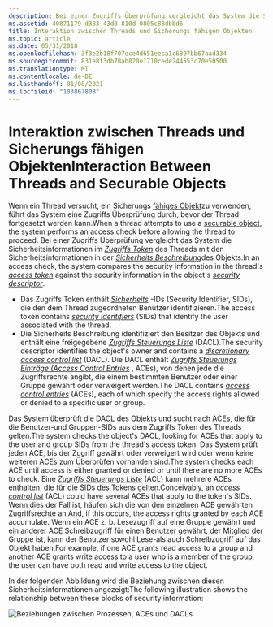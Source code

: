 ```yaml
---
description: Bei einer Zugriffs Überprüfung vergleicht das System die Sicherheitsinformationen im Thread Zugriffs Token mit den Sicherheitsinformationen in der Sicherheits Beschreibung des Objekts.
ms.assetid: 40871179-d383-43d0-810d-0805c88dbbd6
title: Interaktion zwischen Threads und Sicherungs fähigen Objekten
ms.topic: article
ms.date: 05/31/2018
ms.openlocfilehash: 3f3e2b18f707ece4d651eeca1c6897bb67aad334
ms.sourcegitcommit: 831e8f3db78ab820e1710cede244553c70e50500
ms.translationtype: MT
ms.contentlocale: de-DE
ms.lasthandoff: 01/08/2021
ms.locfileid: "103867808"
---
```

# <a name="interaction-between-threads-and-securable-objects"></a><span data-ttu-id="76552-103">Interaktion zwischen Threads und Sicherungs fähigen Objekten</span><span class="sxs-lookup"><span data-stu-id="76552-103">Interaction Between Threads and Securable Objects</span></span>

<span data-ttu-id="76552-104">Wenn ein Thread versucht, ein Sicherungs [fähiges Objekt](securable-objects.md)zu verwenden, führt das System eine Zugriffs Überprüfung durch, bevor der Thread fortgesetzt werden kann.</span><span class="sxs-lookup"><span data-stu-id="76552-104">When a thread attempts to use a [securable object](securable-objects.md), the system performs an access check before allowing the thread to proceed.</span></span> <span data-ttu-id="76552-105">Bei einer Zugriffs Überprüfung vergleicht das System die Sicherheitsinformationen im [*Zugriffs Token*](/windows/desktop/SecGloss/a-gly) des Threads mit den Sicherheitsinformationen in der [*Sicherheits Beschreibung*](/windows/desktop/SecGloss/s-gly)des Objekts.</span><span class="sxs-lookup"><span data-stu-id="76552-105">In an access check, the system compares the security information in the thread's [*access token*](/windows/desktop/SecGloss/a-gly) against the security information in the object's [*security descriptor*](/windows/desktop/SecGloss/s-gly).</span></span>

-   <span data-ttu-id="76552-106">Das Zugriffs Token enthält [*Sicherheits*](/windows/desktop/SecGloss/s-gly) -IDs (Security Identifier, SIDs), die den dem Thread zugeordneten Benutzer identifizieren.</span><span class="sxs-lookup"><span data-stu-id="76552-106">The access token contains [*security identifiers*](/windows/desktop/SecGloss/s-gly) (SIDs) that identify the user associated with the thread.</span></span>
-   <span data-ttu-id="76552-107">Die Sicherheits Beschreibung identifiziert den Besitzer des Objekts und enthält eine freigegebene [*Zugriffs Steuerungs Liste*](/windows/desktop/SecGloss/d-gly) (DACL).</span><span class="sxs-lookup"><span data-stu-id="76552-107">The security descriptor identifies the object's owner and contains a [*discretionary access control list*](/windows/desktop/SecGloss/d-gly) (DACL).</span></span> <span data-ttu-id="76552-108">Die DACL enthält [*Zugriffs Steuerungs Einträge (Access Control Entries*](/windows/desktop/SecGloss/a-gly) , ACEs), von denen jede die Zugriffsrechte angibt, die einem bestimmten Benutzer oder einer Gruppe gewährt oder verweigert werden.</span><span class="sxs-lookup"><span data-stu-id="76552-108">The DACL contains [*access control entries*](/windows/desktop/SecGloss/a-gly) (ACEs), each of which specify the access rights allowed or denied to a specific user or group.</span></span>

<span data-ttu-id="76552-109">Das System überprüft die DACL des Objekts und sucht nach ACEs, die für die Benutzer-und Gruppen-SIDs aus dem Zugriffs Token des Threads gelten.</span><span class="sxs-lookup"><span data-stu-id="76552-109">The system checks the object's DACL, looking for ACEs that apply to the user and group SIDs from the thread's access token.</span></span> <span data-ttu-id="76552-110">Das System prüft jeden ACE, bis der Zugriff gewährt oder verweigert wird oder wenn keine weiteren ACEs zum Überprüfen vorhanden sind.</span><span class="sxs-lookup"><span data-stu-id="76552-110">The system checks each ACE until access is either granted or denied or until there are no more ACEs to check.</span></span> <span data-ttu-id="76552-111">Eine [*Zugriffs Steuerungs Liste*](/windows/desktop/SecGloss/a-gly) (ACL) kann mehrere ACEs enthalten, die für die SIDs des Tokens gelten.</span><span class="sxs-lookup"><span data-stu-id="76552-111">Conceivably, an [*access control list*](/windows/desktop/SecGloss/a-gly) (ACL) could have several ACEs that apply to the token's SIDs.</span></span> <span data-ttu-id="76552-112">Wenn dies der Fall ist, häufen sich die von den einzelnen ACE gewährten Zugriffsrechte an.</span><span class="sxs-lookup"><span data-stu-id="76552-112">And, if this occurs, the access rights granted by each ACE accumulate.</span></span> <span data-ttu-id="76552-113">Wenn ein ACE z. b. Lesezugriff auf eine Gruppe gewährt und ein anderer ACE Schreibzugriff für einen Benutzer gewährt, der Mitglied der Gruppe ist, kann der Benutzer sowohl Lese-als auch Schreibzugriff auf das Objekt haben.</span><span class="sxs-lookup"><span data-stu-id="76552-113">For example, if one ACE grants read access to a group and another ACE grants write access to a user who is a member of the group, the user can have both read and write access to the object.</span></span>

<span data-ttu-id="76552-114">In der folgenden Abbildung wird die Beziehung zwischen diesen Sicherheitsinformationen angezeigt:</span><span class="sxs-lookup"><span data-stu-id="76552-114">The following illustration shows the relationship between these blocks of security information:</span></span>

![Beziehungen zwischen Prozessen, ACEs und DACLs](images/cssec-02.png)

 

 
